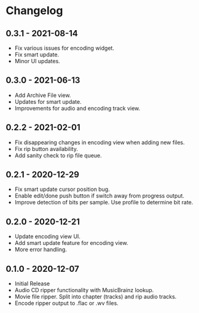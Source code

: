 # Changelog

## 0.3.1 - 2021-08-14

- Fix various issues for encoding widget.
- Fix smart update.
- Minor UI updates.

## 0.3.0 - 2021-06-13

- Add Archive File view.
- Updates for smart update.
- Improvements for audio and encoding track view.

## 0.2.2 - 2021-02-01

- Fix disappearing changes in encoding view when adding new files.
- Fix rip button availability.
- Add sanity check to rip file queue.

## 0.2.1 - 2020-12-29

- Fix smart update cursor position bug.
- Enable edit/done push button if switch away from progress output.
- Improve detection of bits per sample. Use profile to determine bit rate.

## 0.2.0 - 2020-12-21

- Update encoding view UI.
- Add smart update feature for encoding view.
- More error handling.

## 0.1.0 - 2020-12-07

- Initial Release
- Audio CD ripper functionality with MusicBrainz lookup.
- Movie file ripper. Split into chapter (tracks) and rip audio tracks.
- Encode ripper output to .flac or .wv files.

